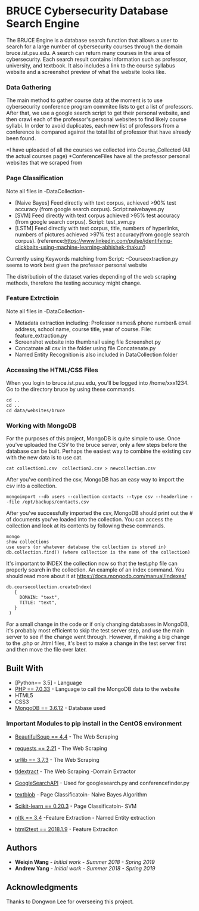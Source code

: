 # BRUCE Cybersecurity Database Search Engine

The BRUCE Engine is a database search function that allows a user to search for a large number of cybersecurity courses through the domain bruce.ist.psu.edu. A search can return many courses in the area of cybersecurity. Each search result contains information such as professor, university, and textbook. It also includes a link to the course syllabus website and a screenshot preview of what the website looks like.


### Data Gathering
The main method to gather course data at the moment is to use cybersecurity conference program commitee lists to get a list of professors. After that, we use a google search script to get their personal website, and then crawl each of the professor's personal websites to find likely course syllabi. In order to avoid duplicates, each new list of professors from a conference is compared against the total list of professor that have already been found.

*I have uploaded of all the courses we collected into Course_Collected (All the actual courses page)
*ConferenceFiles have all the professor personal websites that we scraped from 


### Page Classification 
Note all files in -DataCollection-

* [Naive Bayes] Feed directly with text corpus, achieved >90% test accuracy (from google search corpus).
   Script:naivebayes.py
* [SVM] Feed directly with text corpus achieved >95% test accuracy (from google search corpus).
   Script: test_svm.py
* [LSTM] Feed directly with text corpus, title, numbers of hyperlinks, numbers of pictures achieved >97% test  accuracy(from google search corpus). (reference:https://www.linkedin.com/pulse/identifying-clickbaits-using-machine-learning-abhishek-thakur/) 

Currently using Keywords matching from Script: -Courseextraction.py seems to work best given the professor personal website 

The distributioin of the dataset varies depending of the web scraping methods, therefore the testing accuracy might change. 



### Feature Extrctioin 
Note all files in -DataCollection-

- Metadata extraction including: Professor names& phone number& email address, school name, course title, year of course. File: feature_extraction.py
- Screenshot website into thumbnail using file Screenshot.py
- Concatnate all csv in the folder using file Concatenate.py
- Named Entity Recognition is also included in DataCollection folder


### Accessing the HTML/CSS Files
When you login to bruce.ist.psu.edu, you'll be logged into /home/xxx1234. Go to the directory bruce by using these commands.
```
cd ..
cd ..
cd data/websites/bruce
```
### Working with MongoDB
For the purposes of this project, MongoDB is quite simple to use. Once you've uploaded the CSV to the bruce server, only a few steps before the database can be built. Perhaps the easiest way to combine the existing csv with the new data is to use cat.

```
cat collection1.csv  collection2.csv > newcollection.csv
```

After you've combined the csv, MongoDB has an easy way to import the csv into a collection.
```
mongoimport --db users --collection contacts --type csv --headerline --file /opt/backups/contacts.csv
```

After you've successfully imported the csv, MongoDB should print out the # of documents you've loaded into the collection.
You can access the collection and look at its contents by following these commands.
```
mongo
show collections
use users (or whatever database the collection is stored in)
db.collection.find() (where collection is the name of the collection)
```

It's important to INDEX the collection now so that the test.php file can properly search in the collection.
An example of an index command. You should read more about it at https://docs.mongodb.com/manual/indexes/
```
db.coursecollection.createIndex(
   {
     DOMAIN: "text",
     TITLE: "text",
   }
 )
```
For a small change in the code or if only changing databases in MongoDB, it's probably most efficient to skip the test server step, and use the main server to see if the change went through. However, if making a big change to the .php or .html files, it's best to make a change in the test server first and then move the file over later.
## Built With

* [Python== 3.5]  - Language
* [PHP == 7.0.33](https://www.php.net/) - Language to call the MongoDB data to the website 
* HTML5
* CSS3
* [MongoDB == 3.6.12](https://www.mongodb.com/) - Database used
### Important Modules to pip install in the CentOS environment
* [BeautifulSoup == 4.4](https://www.crummy.com/software/BeautifulSoup/bs4/doc/) - The Web Scraping 
* [requests == 2.21](https://docs.python.org/3/library/urllib.html) - The Web Scraping 
* [urllib == 3.7.3](https://docs.python.org/3/library/urllib.html) - The Web Scraping 
* [tldextract](https://github.com/john-kurkowski/tldextract) - The Web Scraping  -Domain Extractor 
* [GoogleSearchAPI](https://github.com/abenassi/Google-Search-API) - Used for googlesearch.py and conferencefinder.py
* [textblob](https://textblob.readthedocs.io/en/dev/) - Page Classificatoin- Naive Bayes Algorithm 
* [Scikit-learn == 0.20.3](https://scikit-learn.org/stable/modules/svm.html) - Page Classificatoin- SVM 

* [nltk == 3.4](https://www.nltk.org/) -Feature Extraction - Named Entity extraction 
* [html2text == 2018.1.9](https://pypi.org/project/html2text/) - Feature Extraciton 


## Authors

* **Weiqin Wang** - *Initial work* - *Summer 2018 - Spring 2019* 
* **Andrew Yang** - *Initial work* - *Summer 2018 - Spring 2019* 

## Acknowledgments

Thanks to Dongwon Lee for overseeing this project.

